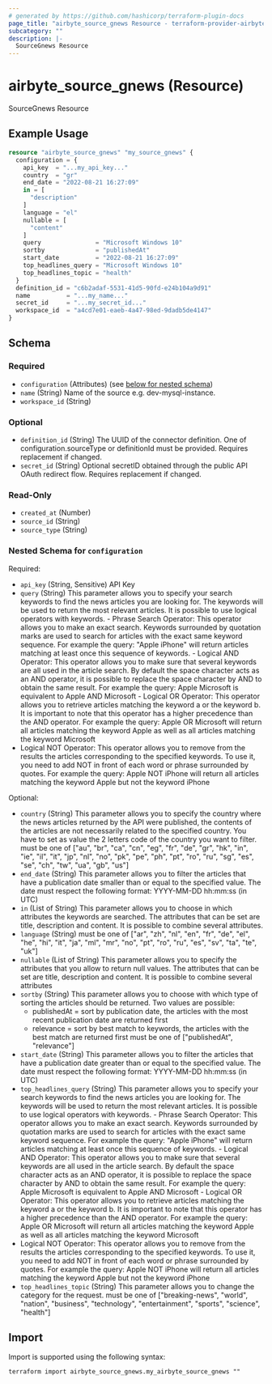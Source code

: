 ```yaml
---
# generated by https://github.com/hashicorp/terraform-plugin-docs
page_title: "airbyte_source_gnews Resource - terraform-provider-airbyte"
subcategory: ""
description: |-
  SourceGnews Resource
---
```


# airbyte_source_gnews (Resource)

SourceGnews Resource

## Example Usage

```terraform
resource "airbyte_source_gnews" "my_source_gnews" {
  configuration = {
    api_key  = "...my_api_key..."
    country  = "gr"
    end_date = "2022-08-21 16:27:09"
    in = [
      "description"
    ]
    language = "el"
    nullable = [
      "content"
    ]
    query               = "Microsoft Windows 10"
    sortby              = "publishedAt"
    start_date          = "2022-08-21 16:27:09"
    top_headlines_query = "Microsoft Windows 10"
    top_headlines_topic = "health"
  }
  definition_id = "c6b2adaf-5531-41d5-90fd-e24b104a9d91"
  name          = "...my_name..."
  secret_id     = "...my_secret_id..."
  workspace_id  = "a4cd7e01-eaeb-4a47-98ed-9dadb5de4147"
}
```

<!-- schema generated by tfplugindocs -->
## Schema

### Required

- `configuration` (Attributes) (see [below for nested schema](#nestedatt--configuration))
- `name` (String) Name of the source e.g. dev-mysql-instance.
- `workspace_id` (String)

### Optional

- `definition_id` (String) The UUID of the connector definition. One of configuration.sourceType or definitionId must be provided. Requires replacement if changed.
- `secret_id` (String) Optional secretID obtained through the public API OAuth redirect flow. Requires replacement if changed.

### Read-Only

- `created_at` (Number)
- `source_id` (String)
- `source_type` (String)

<a id="nestedatt--configuration"></a>
### Nested Schema for `configuration`

Required:

- `api_key` (String, Sensitive) API Key
- `query` (String) This parameter allows you to specify your search keywords to find the news articles you are looking for. The keywords will be used to return the most relevant articles. It is possible to use logical operators  with keywords. - Phrase Search Operator: This operator allows you to make an exact search. Keywords surrounded by 
  quotation marks are used to search for articles with the exact same keyword
sequence. 
  For example the query: "Apple iPhone" will return articles matching at
least once this sequence of keywords. - Logical AND Operator: This operator allows you to make sure that several keywords are all used in the article
  search. By default the space character acts as an AND operator, it is
possible to replace the space character 
  by AND to obtain the same result. For example the query: Apple Microsoft
is equivalent to Apple AND Microsoft - Logical OR Operator: This operator allows you to retrieve articles matching the keyword a or the keyword b.
  It is important to note that this operator has a higher precedence than
the AND operator. For example the 
  query: Apple OR Microsoft will return all articles matching the keyword
Apple as well as all articles matching 
  the keyword Microsoft
- Logical NOT Operator: This operator allows you to remove from the results the articles corresponding to the
  specified keywords. To use it, you need to add NOT in front of each word
or phrase surrounded by quotes.
  For example the query: Apple NOT iPhone will return all articles matching
the keyword Apple but not the keyword
  iPhone

Optional:

- `country` (String) This parameter allows you to specify the country where the news articles returned by the API were published, the contents of the articles are not necessarily related to the specified country. You have to set as value the 2 letters code of the country you want to filter. must be one of ["au", "br", "ca", "cn", "eg", "fr", "de", "gr", "hk", "in", "ie", "il", "it", "jp", "nl", "no", "pk", "pe", "ph", "pt", "ro", "ru", "sg", "es", "se", "ch", "tw", "ua", "gb", "us"]
- `end_date` (String) This parameter allows you to filter the articles that have a publication date smaller than or equal to the  specified value. The date must respect the following format: YYYY-MM-DD hh:mm:ss (in UTC)
- `in` (List of String) This parameter allows you to choose in which attributes the keywords are searched. The attributes that can be set are title, description and content. It is possible to combine several attributes.
- `language` (String) must be one of ["ar", "zh", "nl", "en", "fr", "de", "el", "he", "hi", "it", "ja", "ml", "mr", "no", "pt", "ro", "ru", "es", "sv", "ta", "te", "uk"]
- `nullable` (List of String) This parameter allows you to specify the attributes that you allow to return null values. The attributes that  can be set are title, description and content. It is possible to combine several attributes
- `sortby` (String) This parameter allows you to choose with which type of sorting the articles should be returned. Two values  are possible:
  - publishedAt = sort by publication date, the articles with the most recent
publication date are returned first
  - relevance = sort by best match to keywords, the articles with the best
match are returned first
must be one of ["publishedAt", "relevance"]
- `start_date` (String) This parameter allows you to filter the articles that have a publication date greater than or equal to the  specified value. The date must respect the following format: YYYY-MM-DD hh:mm:ss (in UTC)
- `top_headlines_query` (String) This parameter allows you to specify your search keywords to find the news articles you are looking for. The keywords will be used to return the most relevant articles. It is possible to use logical operators  with keywords. - Phrase Search Operator: This operator allows you to make an exact search. Keywords surrounded by 
  quotation marks are used to search for articles with the exact same keyword
sequence. 
  For example the query: "Apple iPhone" will return articles matching at
least once this sequence of keywords. - Logical AND Operator: This operator allows you to make sure that several keywords are all used in the article
  search. By default the space character acts as an AND operator, it is
possible to replace the space character 
  by AND to obtain the same result. For example the query: Apple Microsoft
is equivalent to Apple AND Microsoft - Logical OR Operator: This operator allows you to retrieve articles matching the keyword a or the keyword b.
  It is important to note that this operator has a higher precedence than
the AND operator. For example the 
  query: Apple OR Microsoft will return all articles matching the keyword
Apple as well as all articles matching 
  the keyword Microsoft
- Logical NOT Operator: This operator allows you to remove from the results the articles corresponding to the
  specified keywords. To use it, you need to add NOT in front of each word
or phrase surrounded by quotes.
  For example the query: Apple NOT iPhone will return all articles matching
the keyword Apple but not the keyword
  iPhone
- `top_headlines_topic` (String) This parameter allows you to change the category for the request. must be one of ["breaking-news", "world", "nation", "business", "technology", "entertainment", "sports", "science", "health"]

## Import

Import is supported using the following syntax:

```shell
terraform import airbyte_source_gnews.my_airbyte_source_gnews ""
```
